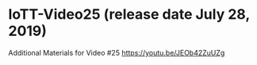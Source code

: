 # IoTT-Video25 (release date July 28, 2019)
Additional Materials for Video #25 https://youtu.be/JEOb42ZuUZg
